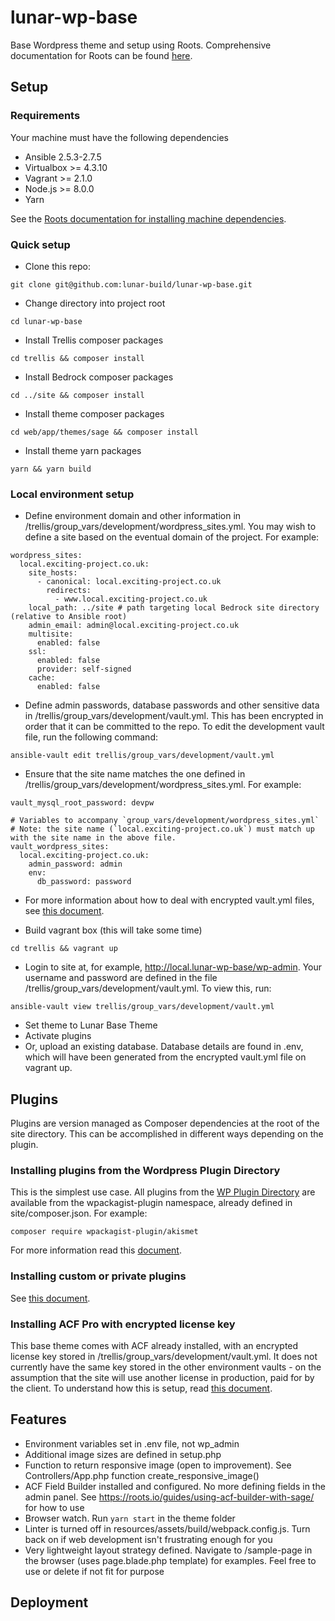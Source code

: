 # lunar-wp-base
Base Wordpress theme and setup using Roots. Comprehensive documentation for Roots can be found [here](root.io).

## Setup

### Requirements
Your machine must have the following dependencies
* Ansible 2.5.3-2.7.5
* Virtualbox >= 4.3.10
* Vagrant >= 2.1.0
* Node.js >= 8.0.0
* Yarn

See the [Roots documentation for installing machine dependencies](https://roots.io/getting-started/docs/macos-basic-setup/).

### Quick setup

* Clone this repo:
````
git clone git@github.com:lunar-build/lunar-wp-base.git
````

* Change directory into project root
````
cd lunar-wp-base
````

* Install Trellis composer packages
````
cd trellis && composer install
````

* Install Bedrock composer packages
````
cd ../site && composer install
````

* Install theme composer packages
````
cd web/app/themes/sage && composer install
````

* Install theme yarn packages
````
yarn && yarn build
````

### Local environment setup

* Define environment domain and other information in /trellis/group_vars/development/wordpress_sites.yml. You may wish to define a site based on the eventual domain of the project. For example:
````
wordpress_sites:
  local.exciting-project.co.uk:
    site_hosts:
      - canonical: local.exciting-project.co.uk
        redirects:
          - www.local.exciting-project.co.uk
    local_path: ../site # path targeting local Bedrock site directory (relative to Ansible root)
    admin_email: admin@local.exciting-project.co.uk
    multisite:
      enabled: false
    ssl:
      enabled: false
      provider: self-signed
    cache:
      enabled: false
````

* Define admin passwords, database passwords and other sensitive data in /trellis/group_vars/development/vault.yml. This has been encrypted in order that it can be committed to the repo. To edit the development vault file, run the following command:
````
ansible-vault edit trellis/group_vars/development/vault.yml
````

* Ensure that the site name matches the one defined in /trellis/group_vars/development/wordpress_sites.yml. For example:
````
vault_mysql_root_password: devpw

# Variables to accompany `group_vars/development/wordpress_sites.yml`
# Note: the site name (`local.exciting-project.co.uk`) must match up with the site name in the above file.
vault_wordpress_sites:
  local.exciting-project.co.uk:
    admin_password: admin
    env:
      db_password: password
````

* For more information about how to deal with encrypted vault.yml files, see [this document](https://roots.io/trellis/docs/vault/).

* Build vagrant box (this will take some time)
````
cd trellis && vagrant up
````

* Login to site at, for example, http://local.lunar-wp-base/wp-admin. Your username and password are defined in the file /trellis/group_vars/development/vault.yml. To view this, run:
````
ansible-vault view trellis/group_vars/development/vault.yml
````

* Set theme to Lunar Base Theme
* Activate plugins
* Or, upload an existing database. Database details are found in .env, which will have been generated from the encrypted vault.yml file on vagrant up.

## Plugins
Plugins are version managed as Composer dependencies at the root of the site directory. This can be accomplished in different ways depending on the plugin.

### Installing plugins from the Wordpress Plugin Directory
This is the simplest use case. All plugins from the [WP Plugin Directory](https://wordpress.org/plugins/) are available from the wpackagist-plugin namespace, already defined in site/composer.json. For example:
````
composer require wpackagist-plugin/akismet
````
For more information read this [document](https://roots.io/bedrock/docs/composer/).

### Installing custom or private plugins
See [this document](https://roots.io/wordpress-plugins-with-composer/).

### Installing ACF Pro with encrypted license key
This base theme comes with ACF already installed, with an encrypted license key stored in /trellis/group_vars/development/vault.yml. It does not currently have the same key stored in the other environment vaults - on the assumption that the site will use another license in production, paid for by the client. To understand how this is setup, read [this document](https://roots.io/guides/acf-pro-as-a-composer-dependency-with-encrypted-license-key/).

## Features
* Environment variables set in .env file, not wp_admin
* Additional image sizes are defined in setup.php
* Function to return responsive image (open to improvement). See Controllers/App.php function create_responsive_image()
* ACF Field Builder installed and configured. No more defining fields in the admin panel. See https://roots.io/guides/using-acf-builder-with-sage/ for how to use
* Browser watch. Run ````yarn start```` in the theme folder
* Linter is turned off in resources/assets/build/webpack.config.js. Turn back on if web development isn't frustrating enough for you
* Very lightweight layout strategy defined. Navigate to /sample-page in the browser (uses page.blade.php template) for examples. Feel free to use or delete if not fit for purpose

## Deployment

